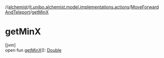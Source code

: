 //[alchemist](../../../index.md)/[it.unibo.alchemist.model.implementations.actions](../index.md)/[MoveForwardAndTeleport](index.md)/[getMinX](get-min-x.md)

# getMinX

[jvm]\
open fun [getMinX](get-min-x.md)(): [Double](https://kotlinlang.org/api/latest/jvm/stdlib/kotlin/-double/index.html)
